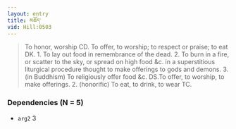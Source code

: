 ```yaml
---
layout: entry
title: མཆོད་
vid: Hill:0503
---
```

> To honor, worship CD. To offer, to worship; to respect or praise; to eat DK. 1. To lay out food in remembrance of the dead. 2. To burn in a fire, or scatter to the sky, or spread on high food &c. in a superstitious liturgical procedure thought to make offerings to gods and demons. 3. (in Buddhism) To religiously offer food &c. DS.To offer, to worship, to make offerings. 2. (honorific) To eat, to drink, to wear TC.
### Dependencies (N = 5)
* `arg2` 3
